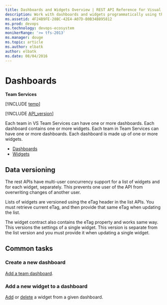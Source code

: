```yaml
---
title: Dashboards and Widgets Overview | REST API Reference for Visual Studio Team Services and Team Foundation Server 
description: Work with dashboards and widgets programmatically using the REST APIs for Visual Studio Online.
ms.assetid: 4F24B9FE-28BC-42E4-A07D-B0B34B895812
ms.prod: devops
ms.technology: devops-ecosystem
monikerRange: '>= tfs-2013'
ms.manager: douge
ms.topic: article
ms.author: elbatk
author: elbatk
ms.date: 08/04/2016
---
```


# Dashboards

**Team Services**

[!INCLUDE [temp](../_data/disclaimer.md)]

[!INCLUDE [API_version](../_data/version3-preview2.md)]

Each team in VS Team Services can have one or more dashboards. Each dashboard contains one or more widgets.
Each team in Team Services can have one or more dashboards. Each dashboard is made up of one or more widgets.
 

 * [Dashboards](./dashboards.md)
 * [Widgets](./widgets.md)

## Data versioning
<a name="dataversioning" />

The rest APIs have multi-user concurrency support for a list of widgets and for each widget, separately. This prevents one user of the API from overwriting changes of another user.

Lists of widgets are versioned using the eTag header in the list APIs. You must retrieve current eTag, and then provide that same eTag when updating the list.

The widget contract also contains the eTag property and works same way. This versions the settings of a single widget. This version is separate from the list version and you must provide it when updating a single widget.

## Common tasks


### Create a new dashboard

[Add a team dashboard](./dashboards.md#addingadashboardtotheteam).

### Add a new widget to a dashboard

[Add](./widgets.md#AddNewWidget) or [delete](./widgets.md#DeleteWidget) a widget from a given dashboard.
